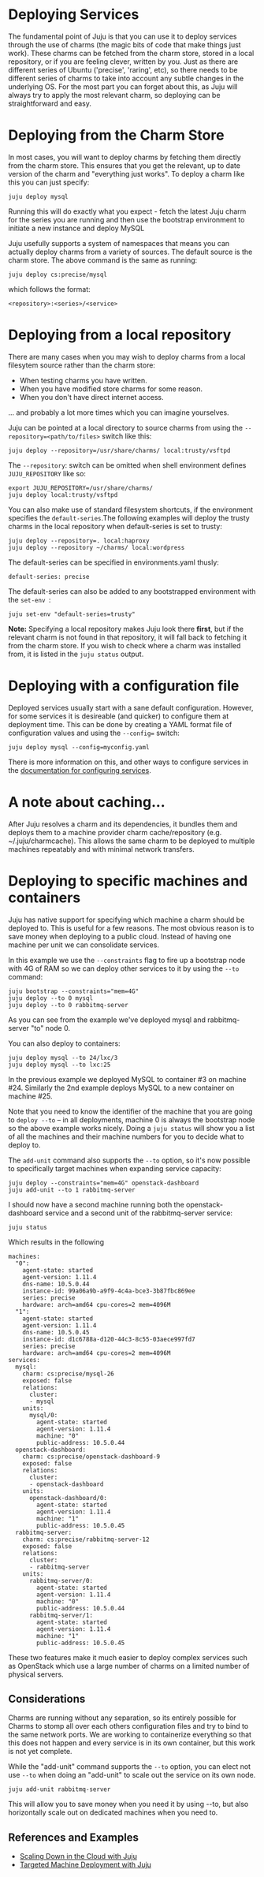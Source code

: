 # Deploying Services

The fundamental point of Juju is that you can use it to deploy services through
the use of charms (the magic bits of code that make things just work). These
charms can be fetched from the charm store, stored in a local repository, or if
you are feeling clever, written by you. Just as there are different series of
Ubuntu ('precise', 'raring', etc), so there needs to be different series of
charms to take into account any subtle changes in the underlying OS. For the
most part you can forget about this, as Juju will always try to apply the most
relevant charm, so deploying can be straightforward and easy.

# Deploying from the Charm Store

In most cases, you will want to deploy charms by fetching them directly from the charm store. This ensures that you get the relevant, up to date version of the charm and "everything just works". To deploy a charm like this you can just
specify:

    juju deploy mysql

Running this will do exactly what you expect - fetch the latest Juju charm for
the series you are running and then use the bootstrap environment to initiate a
new instance and deploy MySQL

Juju usefully supports a system of namespaces that means you can actually deploy charms from a variety of sources. The default source is the charm store. The above command is the same as running:

    juju deploy cs:precise/mysql

which follows the format:

    <repository>:<series>/<service>

# Deploying from a local repository

There are many cases when you may wish to deploy charms from a local filesytem
source rather than the charm store:

- When testing charms you have written.
- When you have modified store charms for some reason.
- When you don't have direct internet access.

... and probably a lot more times which you can imagine yourselves.

Juju can be pointed at a local directory to source charms from using the
`--repository=<path/to/files>` switch like this:

    juju deploy --repository=/usr/share/charms/ local:trusty/vsftpd

The `--repository`: switch can be omitted when shell environment defines
`JUJU_REPOSITORY` like so:

    export JUJU_REPOSITORY=/usr/share/charms/
    juju deploy local:trusty/vsftpd

You can also make use of standard filesystem shortcuts, if the environment
specifies the `default-series`.The following examples will deploy the trusty
charms in the local repository when default-series is set to trusty:

    juju deploy --repository=. local:haproxy
    juju deploy --repository ~/charms/ local:wordpress

The default-series can be specified in environments.yaml thusly:

    default-series: precise

The default-series can also be added to any bootstrapped environment with the
`set-env `:

    juju set-env "default-series=trusty"

**Note:** Specifying a local repository makes Juju look there **first**, but if the relevant charm is not found in that repository, it will fall back to fetching it from the charm store. If you wish to check where a charm was installed from, it is listed in the `juju status` output.


# Deploying with a configuration file

Deployed services usually start with a sane default configuration. However, for
some services it is desireable (and quicker) to configure them at deployment
time. This can be done by creating a YAML format file of configuration values and 
using the `--config=` switch:

    juju deploy mysql --config=myconfig.yaml
    
There is more information on this, and other ways to configure services in the 
[documentation for configuring services](./charms-config.html).

# A note about caching...

After Juju resolves a charm and its dependencies, it bundles them and deploys
them to a machine provider charm cache/repository (e.g. ~/.juju/charmcache).
This allows the same charm to be deployed to multiple machines repeatably and
with minimal network transfers.

# Deploying to specific machines and containers

Juju has native support for specifying which machine a charm should be deployed
to. This is useful for a few reasons. The most obvious reason is to save money
when deploying to a public cloud. Instead of having one machine per unit we can
consolidate services.

In this example we use the `--constraints` flag to fire up a bootstrap node with 4G of RAM so we can deploy other services to it by using the `--to` command:

    juju bootstrap --constraints="mem=4G"
    juju deploy --to 0 mysql
    juju deploy --to 0 rabbitmq-server

As you can see from the example we've deployed mysql and rabbitmq-server "to"
node 0.

You can also deploy to containers:

    juju deploy mysql --to 24/lxc/3
    juju deploy mysql --to lxc:25

In the previous example we deployed MySQL to container #3 on machine #24.
Similarly the 2nd example deploys MySQL to a new container on machine #25.

Note that you need to know the identifier of the machine that you are going to
`deploy --to` – in all deployments, machine 0 is always the bootstrap node so
the above example works nicely. Doing a `juju status` will show you a list of
all the machines and their machine numbers for you to decide what to deploy to.

The `add-unit` command also supports the `--to` option, so it's now possible to
specifically target machines when expanding service capacity:

    juju deploy --constraints="mem=4G" openstack-dashboard
    juju add-unit --to 1 rabbitmq-server

I should now have a second machine running both the openstack-dashboard service
and a second unit of the rabbitmq-server service:

    juju status

Which results in the following

    machines:
      "0":
        agent-state: started
        agent-version: 1.11.4
        dns-name: 10.5.0.44
        instance-id: 99a06a9b-a9f9-4c4a-bce3-3b87fbc869ee
        series: precise
        hardware: arch=amd64 cpu-cores=2 mem=4096M
      "1":
        agent-state: started
        agent-version: 1.11.4
        dns-name: 10.5.0.45
        instance-id: d1c6788a-d120-44c3-8c55-03aece997fd7
        series: precise
        hardware: arch=amd64 cpu-cores=2 mem=4096M
    services:
      mysql:
        charm: cs:precise/mysql-26
        exposed: false
        relations:
          cluster:
          - mysql
        units:
          mysql/0:
            agent-state: started
            agent-version: 1.11.4
            machine: "0"
            public-address: 10.5.0.44
      openstack-dashboard:
        charm: cs:precise/openstack-dashboard-9
        exposed: false
        relations:
          cluster:
          - openstack-dashboard
        units:
          openstack-dashboard/0:
            agent-state: started
            agent-version: 1.11.4
            machine: "1"
            public-address: 10.5.0.45
      rabbitmq-server:
        charm: cs:precise/rabbitmq-server-12
        exposed: false
        relations:
          cluster:
          - rabbitmq-server
        units:
          rabbitmq-server/0:
            agent-state: started
            agent-version: 1.11.4
            machine: "0"
            public-address: 10.5.0.44
          rabbitmq-server/1:
            agent-state: started
            agent-version: 1.11.4
            machine: "1"
            public-address: 10.5.0.45

These two features make it much easier to deploy complex services such as
OpenStack which use a large number of charms on a limited number of physical
servers.

## Considerations

Charms are running without any separation, so its entirely possible for Charms
to stomp all over each others configuration files and try to bind to the same
network ports. We are working to containerize everything so that this does not
happen and every service is in its own container, but this work is not yet
complete.

While the "add-unit" command supports the `--to` option, you can elect not use
`--to` when doing an "add-unit" to scale out the service on its own node.

    juju add-unit rabbitmq-server

This will allow you to save money when you need it by using --to, but also
horizontally scale out on dedicated machines when you need to.

## References and Examples

  - [ Scaling Down in the Cloud with Juju](http://www.jorgecastro.org/2013/07/31/deploying-wordpress-to-the-cloud-with-juju/)
  - [ Targeted Machine Deployment with Juju](http://javacruft.wordpress.com/2013/07/25/juju-put-it-there-please/)
